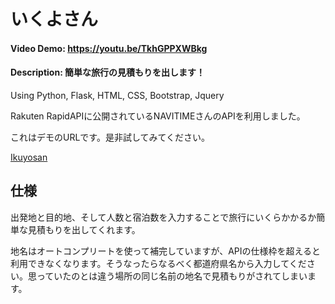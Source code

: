 # いくよさん
#### Video Demo: https://youtu.be/TkhGPPXWBkg
#### Description: 簡単な旅行の見積もりを出します！

Using Python, Flask, HTML, CSS, Bootstrap, Jquery

Rakuten RapidAPIに公開されているNAVITIMEさんのAPIを利用しました。

これはデモのURLです。是非試してみてください。

[Ikuyosan](https://ikuyosan.herokuapp.com/)

## 仕様

出発地と目的地、そして人数と宿泊数を入力することで旅行にいくらかかるか簡単な見積もりを出してくれます。

地名はオートコンプリートを使って補完していますが、APIの仕様枠を超えると利用できなくなります。そうなったらなるべく都道府県名から入力してください。思っていたのとは違う場所の同じ名前の地名で見積もりがされてしまいます。